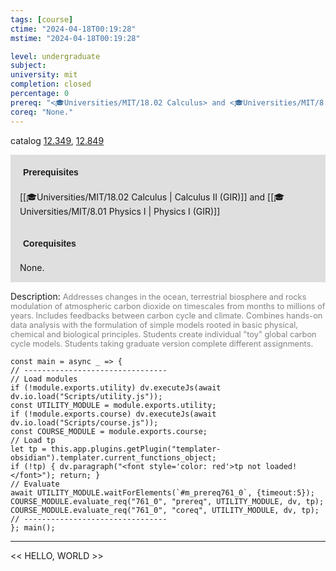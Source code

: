 ```yaml
---
tags: [course]
ctime: "2024-04-18T00:19:28"
mstime: "2024-04-18T00:19:28"

level: undergraduate
subject: 
university: mit
completion: closed
percentage: 0
prereq: "<🎓Universities/MIT/18.02 Calculus> and <🎓Universities/MIT/8.01 Physics I>"
coreq: "None."
---
```


catalog [12.349](http://student.mit.edu/catalog/m12a.html#12.349), [12.849](http://student.mit.edu/catalog/m12c.html#12.849)

<span style="display: block; padding: 15px; background-color: rgb(100, 100, 100, 0.2);"><font id="m_prereq761_0" style="display: block; font-family: Arial, sans-serif; font-weight: bold; padding: 5px">Prerequisites</font><br><span id="prereq761_0">[[🎓Universities/MIT/18.02 Calculus | Calculus II (GIR)]] and [[🎓Universities/MIT/8.01 Physics I | Physics I (GIR)]]</span></span>
<span style="display: block; padding: 15px; background-color: rgb(100, 100, 100, 0.2);"><font id="m_coreq761_0" style="display: block; font-family: Arial, sans-serif; font-weight: bold; padding: 5px">Corequisites</font><br><span id="coreq761_0">None.</span></span>

<font style="">Description:</font>
<font style="color: grey; font-size: 0.8rem;">Addresses changes in the ocean, terrestrial biosphere and rocks modulation of atmospheric carbon dioxide on timescales from months to millions of years. Includes feedbacks between carbon cycle and climate. Combines hands-on data analysis with the formulation of simple models rooted in basic physical, chemical and biological principles. Students create individual "toy" global carbon cycle models. Students taking graduate version complete different assignments.</font>

```dataviewjs
const main = async _ => {
// --------------------------------
// Load modules
if (!module.exports.utility) dv.executeJs(await dv.io.load("Scripts/utility.js"));
const UTILITY_MODULE = module.exports.utility;
if (!module.exports.course) dv.executeJs(await dv.io.load("Scripts/course.js"));
const COURSE_MODULE = module.exports.course;
// Load tp
let tp = this.app.plugins.getPlugin("templater-obsidian").templater.current_functions_object;
if (!tp) { dv.paragraph("<font style='color: red'>tp not loaded!</font>"); return; }
// Evaluate
await UTILITY_MODULE.waitForElements(`#m_prereq761_0`, {timeout:5});
COURSE_MODULE.evaluate_req("761_0", "prereq", UTILITY_MODULE, dv, tp);
COURSE_MODULE.evaluate_req("761_0", "coreq", UTILITY_MODULE, dv, tp);
// --------------------------------
}; main();
```

---

<< HELLO, WORLD >>
